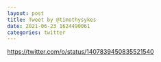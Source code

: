 ```yaml
--- 
layout: post 
title: Tweet by @timothysykes 
date: 2021-06-23 1624490061 
categories: twitter 
--- 
```

https://twitter.com/o/status/1407839450835521540